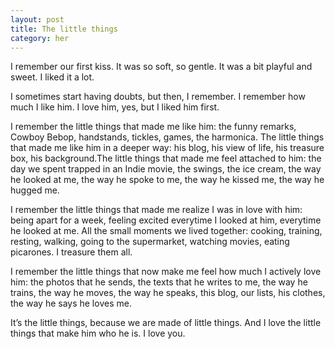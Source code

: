 ```yaml
---
layout: post
title: The little things
category: her
---
```

I remember our first kiss. It was so soft, so gentle. It was a bit playful and sweet. I liked it a lot. 

I sometimes start having doubts, but then, I remember. I remember how much I like him. I love him, yes, but I liked him first.

I remember the little things that made me like him: the funny remarks, Cowboy Bebop, handstands, tickles, games, the harmonica. The little things that made me like him in a deeper way: his blog, his view of life, his treasure box, his background.The little things that made me feel attached to him: the day we spent trapped in an Indie movie, the swings, the ice cream, the way he looked at me, the way he spoke to me, the way he kissed me, the way he hugged me.

I remember the little things that made me realize I was in love with him: being apart for a week, feeling excited everytime I looked at him, everytime he looked at me. All the small moments we lived together: cooking, training, resting, walking, going to the supermarket, watching movies, eating picarones. I treasure them all.


I remember the little things that now make me feel how much I actively love him: the photos that he sends, the texts that he writes to me, the way he trains, the way he moves, the way he speaks, this blog, our lists, his clothes, the way he says he loves me. 

It’s the little things, because we are made of little things. And I love the little things that make him who he is. I love you.
